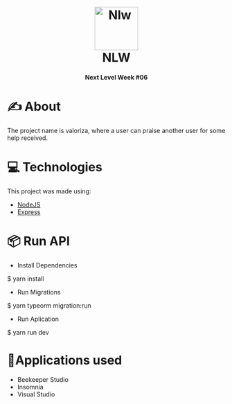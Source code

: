 <h1 align="center">
  <br>
  <a><img src="https://d1fdloi71mui9q.cloudfront.net/yUionMNDTN6ypo1SVO7V_c3c142e0c4aee58746979d454bff3a085" alt="Nlw" width="100"></a>
  <br>
NLW
  <br>
</h1>

<h4 align="center">Next Level Week #06</h4>

# ✍️ About

The project name is valoriza, where a user can praise another user for some help received.

# 💻  Technologies

This project was made using:

-   [NodeJS](https://nodejs.org/en/)
-   [Express](https://expressjs.com/)

# 📦 Run API

* Install Dependencies

$ yarn install

* Run Migrations

$ yarn typeorm migration:run

*  Run Aplication

$ yarn run dev

# 🚀Applications used

* Beekeeper Studio
* Insomnia
* Visual Studio
